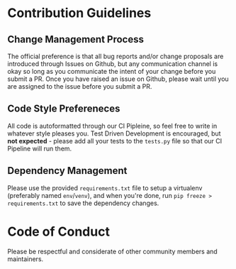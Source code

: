 # Contribution Guidelines


## Change Management Process
The official preference is that all bug reports and/or change proposals are introduced through Issues on Github, but any communication channel is okay so long as you communicate the intent of your change before you submit a PR. Once you have raised an issue on Github, please wait until you are assigned to the issue before you submit a PR.

## Code Style Prefereneces
All code is autoformatted through our CI Pipleine, so feel free to write in whatever style pleases you. Test Driven Development is encouraged, but **not expected** - please add all your tests to the `tests.py` file so that our CI Pipeline will run them.

## Dependency Management
Please use the provided `requirements.txt` file to setup a virtualenv (preferably named `env`/`venv`), and when you're done, run `pip freeze > requirements.txt` to save the dependency changes. 


# Code of Conduct
Please be respectful and considerate of other community members and maintainers.



